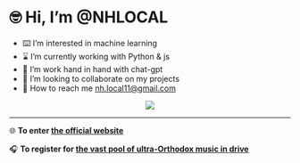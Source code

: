 # 🤓 Hi, I’m @NHLOCAL
- ⌨️ I’m interested in machine learning
- ⌛ I’m currently working with Python & js
- 🤖 I’m work hand in hand with chat-gpt
- 🤝 I’m looking to collaborate on my projects
- 📨 How to reach me nh.local11@gmail.com

<p align="center">
  <a href="https://skillicons.dev">
    <img src="https://skillicons.dev/icons?i=py,html,css,bash" />
  </a>
</p>

---

🌐 **To enter [the official website](https://nhlocal.github.io/)**
  
🎧 **To register for [the vast pool of ultra-Orthodox music in drive](https://forms.gle/3oj9pobJrwf3zvqk8)**


